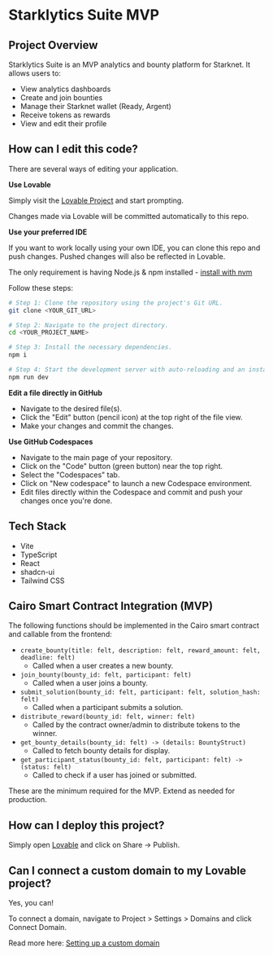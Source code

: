 
# Starklytics Suite MVP


## Project Overview

Starklytics Suite is an MVP analytics and bounty platform for Starknet. It allows users to:
- View analytics dashboards
- Create and join bounties
- Manage their Starknet wallet (Ready, Argent)
- Receive tokens as rewards
- View and edit their profile

## How can I edit this code?

There are several ways of editing your application.

**Use Lovable**

Simply visit the [Lovable Project](https://lovable.dev/projects/6bdb15f6-ff1e-4786-97d1-5d200f134246) and start prompting.

Changes made via Lovable will be committed automatically to this repo.

**Use your preferred IDE**

If you want to work locally using your own IDE, you can clone this repo and push changes. Pushed changes will also be reflected in Lovable.

The only requirement is having Node.js & npm installed - [install with nvm](https://github.com/nvm-sh/nvm#installing-and-updating)

Follow these steps:

```sh
# Step 1: Clone the repository using the project's Git URL.
git clone <YOUR_GIT_URL>

# Step 2: Navigate to the project directory.
cd <YOUR_PROJECT_NAME>

# Step 3: Install the necessary dependencies.
npm i

# Step 4: Start the development server with auto-reloading and an instant preview.
npm run dev
```

**Edit a file directly in GitHub**

- Navigate to the desired file(s).
- Click the "Edit" button (pencil icon) at the top right of the file view.
- Make your changes and commit the changes.

**Use GitHub Codespaces**

- Navigate to the main page of your repository.
- Click on the "Code" button (green button) near the top right.
- Select the "Codespaces" tab.
- Click on "New codespace" to launch a new Codespace environment.
- Edit files directly within the Codespace and commit and push your changes once you're done.


## Tech Stack

- Vite
- TypeScript
- React
- shadcn-ui
- Tailwind CSS
## Cairo Smart Contract Integration (MVP)

The following functions should be implemented in the Cairo smart contract and callable from the frontend:

- `create_bounty(title: felt, description: felt, reward_amount: felt, deadline: felt)`
	- Called when a user creates a new bounty.
- `join_bounty(bounty_id: felt, participant: felt)`
	- Called when a user joins a bounty.
- `submit_solution(bounty_id: felt, participant: felt, solution_hash: felt)`
	- Called when a participant submits a solution.
- `distribute_reward(bounty_id: felt, winner: felt)`
	- Called by the contract owner/admin to distribute tokens to the winner.
- `get_bounty_details(bounty_id: felt) -> (details: BountyStruct)`
	- Called to fetch bounty details for display.
- `get_participant_status(bounty_id: felt, participant: felt) -> (status: felt)`
	- Called to check if a user has joined or submitted.

These are the minimum required for the MVP. Extend as needed for production.


## How can I deploy this project?

Simply open [Lovable](https://lovable.dev/projects/6bdb15f6-ff1e-4786-97d1-5d200f134246) and click on Share -> Publish.

## Can I connect a custom domain to my Lovable project?

Yes, you can!

To connect a domain, navigate to Project > Settings > Domains and click Connect Domain.

Read more here: [Setting up a custom domain](https://docs.lovable.dev/tips-tricks/custom-domain#step-by-step-guide)
